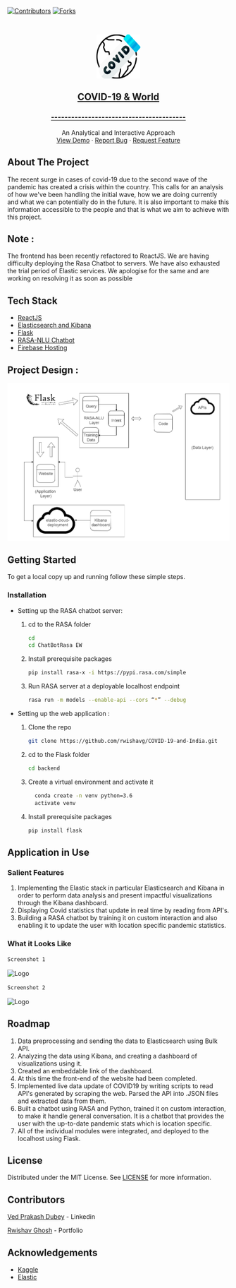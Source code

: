 <!--
*** Thanks for checking out the Best-README-Template. If you have a suggestion
*** that would make this better, please fork the repo and create a pull request
*** or simply open an issue with the tag "enhancement".
*** Thanks again! Now go create something AMAZING! :D
***
***
***
*** To avoid retyping too much info. Do a search and replace for the following:
*** github_username, repo_name, twitter_handle, email, project_title, project_description
-->



<!-- PROJECT SHIELDS -->
<!--
*** I'm using markdown "reference style" links for readability.
*** Reference links are enclosed in brackets [ ] instead of parentheses ( ).
*** See the bottom of this document for the declaration of the reference variables
*** for contributors-url, forks-url, etc. This is an optional, concise syntax you may use.
*** https://www.markdownguide.org/basic-syntax/#reference-style-links
-->
[![Contributors][contributors-shield]][contributors-url]
[![Forks][forks-shield]][forks-url]


<!-- PROJECT LOGO -->
<br />
<p align="center">
  <a href="https://india-vs-covid.web.app/">
    <img align="center" src="Images/Logo.png" alt="Logo" width="100" height="100">
    <h2 align="center">COVID-19 & World</h2>
    <h3 align="center">----------------------------------------</h3>
  </a>
  <p align="center">
    An Analytical and Interactive Approach
    <br />
    <a href="https://youtu.be/BTZSivNDwPM">View Demo</a>
    ·
    <a href="https://github.com/rwishavg/COVID-19-and-India/issues">Report Bug</a>
    ·
    <a href="https://github.com/rwishavg/COVID-19-and-India/issues">Request Feature</a>
  </p>
</p>

<!-- ABOUT THE PROJECT -->
## About The Project

The recent surge in cases of covid-19 due to the second wave of the pandemic has created a crisis within the country. This calls for an analysis of how we've been handling the initial wave, how we are doing currently and what we can potentially do in the future. It is also important to make this information accessible to the people and that is what we aim to achieve with this project. 

## Note :

The frontend has been recently refactored to ReactJS. We are having difficulty deploying the Rasa Chatbot to servers. We have also exhausted the trial period of Elastic services. We apologise for the same and are working on resolving it as soon as possible

## Tech Stack
* [ReactJS](https://reactjs.org/)
* [Elasticsearch and Kibana](https://www.elastic.co/)
* [Flask](https://flask-doc.readthedocs.io/en/latest/)
* [RASA-NLU Chatbot](https://rasa.com/docs/)
* [Firebase Hosting](https://firebase.google.com/)

## Project Design :

<img align="center" src="Images/Design.png" alt="Logo">

<!-- GETTING STARTED -->
## Getting Started

To get a local copy up and running follow these simple steps.

### Installation

* Setting up the RASA chatbot server:

  1. cd to the RASA folder

      ```sh
      cd
      cd ChatBotRasa EW
      ```

  2. Install prerequisite packages

      ```sh
      pip install rasa-x -i https://pypi.rasa.com/simple
      ```

  3. Run RASA server at a deployable localhost endpoint

      ```sh
      rasa run -m models --enable-api --cors “*” --debug
      ```

* Setting up the web application :

  1. Clone the repo

      ```sh
      git clone https://github.com/rwishavg/COVID-19-and-India.git
      ```

  2. cd to the Flask folder

        ```sh
        cd backend
        ```

  3. Create a virtual environment and activate it
    
      ```sh
        conda create -n venv python=3.6
        activate venv
      ```

  4. Install prerequisite packages

      ```sh
      pip install flask
      ```


<!-- USAGE EXAMPLES -->
## Application in Use

### Salient Features
1. Implementing the Elastic stack in particular Elasticsearch and Kibana in order to perform data analysis and present impactful visualizations through the Kibana dashboard.
2. Displaying Covid statistics that update in real time by reading from API's.
3. Building a RASA chatbot by training it on custom interaction and also enabling it to update the user with location specific pandemic statistics.

### What it Looks Like

```Screenshot 1```

<img align="center" src="Images/Screenshot1.png" alt="Logo">

<br/>

```Screenshot 2```

<img align="center" src="Images/Screenshot2.png" alt="Logo">

<br/>


<!-- ROADMAP -->
## Roadmap

1. Data preprocessing and sending the data to Elasticsearch using Bulk API.
2. Analyzing the data using Kibana, and creating a dashboard of visualizations using it.
3. Created an embeddable link of the dashboard.
4. At this time the front-end of the website had been completed.
5. Implemented live data update of COVID19 by writing scripts to read API's generated by scraping the web. Parsed the API into .JSON files and extracted data from them.
6. Built a chatbot using RASA and Python, trained it on custom interaction, to make it handle general conversation. It is a chatbot that provides the user with the up-to-date pandemic stats which is location specific. 
7. All of the individual modules were integrated, and deployed to the localhost using Flask.




<!-- LICENSE -->
## License

Distributed under the MIT License. See [LICENSE](https://github.com/rwishavg/COVID-19-and-India/blob/main/LICENSE) for more information.



<!-- CONTACT -->
## Contributors

[Ved Prakash Dubey](https://www.linkedin.com/in/ved-prakash-dubey-swash/) - Linkedin

[Rwishav Ghosh](https://rwishavg.github.io/portfolio/) - Portfolio



<!-- ACKNOWLEDGEMENTS -->
## Acknowledgements

* [Kaggle](https://www.kaggle.com/sudalairajkumar/covid19-in-india)
* [Elastic](https://www.elastic.co/)





<!-- MARKDOWN LINKS & IMAGES -->
<!-- https://www.markdownguide.org/basic-syntax/#reference-style-links -->
[contributors-shield]: https://img.shields.io/github/contributors/rwishavg/indiaVScovid.svg?style=for-the-badge
[contributors-url]: https://github.com/rwishavg/COVID-19-and-India/graphs/contributors
[forks-shield]: https://img.shields.io/github/forks/rwishavg/indiaVScovid.svg?style=for-the-badge
[forks-url]: https://github.com/rwishavg/COVID-19-and-India/network/members
